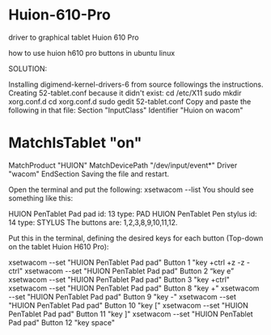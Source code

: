# Huion-610-Pro
driver to graphical tablet Huion 610 Pro

how to use huion h610 pro buttons in ubuntu linux

SOLUTION:

Installing digimend-kernel-drivers-6 from source followings the instructions.
Creating 52-tablet.conf because it didn't exist:
cd /etc/X11
sudo mkdir xorg.conf.d 
cd xorg.conf.d 
sudo gedit 52-tablet.conf 
Copy and paste the following in that file:
Section "InputClass"
Identifier "Huion on wacom"
# MatchIsTablet "on"
MatchProduct "HUION"
MatchDevicePath "/dev/input/event*"
Driver "wacom"
EndSection
Saving the file and restart.

Open the terminal and put the following: xsetwacom --list
You should see something like this:

HUION PenTablet Pad pad id: 13 type: PAD
HUION PenTablet Pen stylus id: 14 type: STYLUS
The buttons are: 1,2,3,8,9,10,11,12.

Put this in the terminal, defining the desired keys for each button (Top-down on the tablet Huion H610 Pro):

xsetwacom --set "HUION PenTablet Pad pad" Button 1 "key +ctrl +z -z -ctrl"
xsetwacom --set "HUION PenTablet Pad pad" Button 2 “key e”
xsetwacom --set "HUION PenTablet Pad pad" Button 3 "key +ctrl"
xsetwacom --set "HUION PenTablet Pad pad" Button 8 "key +"
xsetwacom --set "HUION PenTablet Pad pad" Button 9 "key -"
xsetwacom --set "HUION PenTablet Pad pad" Button 10 "key ["
xsetwacom --set "HUION PenTablet Pad pad" Button 11 "key ]"
xsetwacom --set "HUION PenTablet Pad pad" Button 12 "key space"
